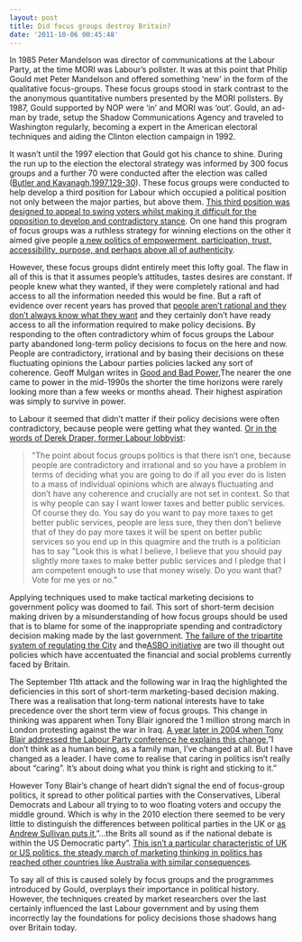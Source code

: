 ```yaml
---
layout: post
title: Did focus groups destroy Britain?
date: '2011-10-06 00:45:48'
---
```


In 1985 Peter Mandelson was director of communications at the Labour Party, at the time MORI was Labour’s pollster. It was at this point that Philip Gould met Peter Mandelson and offered something ‘new’ in the form of the qualitative focus-groups. These focus groups stood in stark contrast to the the anonymous quantitative numbers presented by the MORI pollsters. By 1987, Gould supported by NOP were ‘in’ and MORI was ‘out’. Gould, an ad-man by trade, setup the Shadow Communications Agency and traveled to Washington regularly, becoming a expert in the American electoral techniques and aiding the Clinton election campaign in 1992.

It wasn’t until the 1997 election that Gould got his chance to shine. During the run up to the election the electoral strategy was informed by 300 focus groups and a further 70 were conducted after the election was called ([Butler and Kavanagh,1997,129-30](http://www.amazon.com/British-General-Election-1997/dp/0312210795)). These focus groups were conducted to help develop a third position for Labour which occupied a political position not only between the major parties, but above them. [This third position was designed to appeal to swing voters whilst making it difficult for the opposition to develop and contradictory stance](http://sherpa.bl.uk/9/01/blpapermarch2004final.pdf). On one hand this program of focus groups was a ruthless strategy for winning elections on the other it aimed give people [a new politics of empowerment, participation, trust, accessibility, purpose, and perhaps above all of authenticity](http://news.bbc.co.uk/2/hi/uk_news/politics/2499061.stm).

However, these focus groups didnt entirely meet this lofty goal. The flaw in all of this is that it assumes people’s attitudes, tastes desires are constant. If people knew what they wanted, if they were completely rational and had access to all the information needed this would be fine. But a raft of evidence over recent years has proved that [people aren’t rational and they don’t always know what they want](http://www.ted.com/talks/dan_ariely_asks_are_we_in_control_of_our_own_decisions.html) and they certainly don’t have ready access to all the information required to make policy decisions. By responding to the often contradictory whim of focus groups the Labour party abandoned long-term policy decisions to focus on the here and now. People are contradictory, irrational and by basing their decisions on these fluctuating opinions the Labour parties policies lacked any sort of coherence. Geoff Mulgan writes in [Good and Bad Power](http://www.amazon.co.uk/Good-Bad-Power-Betrayals-Government/dp/0713998822),The nearer the one came to power in the mid-1990s the shorter the time horizons were rarely looking more than a few weeks or months ahead. Their highest aspiration was simply to survive in power.

to Labour it seemed that didn’t matter if their policy decisions were often contradictory, because people were getting what they wanted. [Or in the words of Derek Draper, former Labour lobbyist](http://www.guardian.co.uk/discussion/user-comments/HowardDPeel):

> "The point about focus groups politics is that there isn’t one, because people are contradictory and irrational and so you have a problem in terms of deciding what you are going to do if all you ever do is listen to a mass of individual opinions which are always fluctuating and don’t have any coherence and crucially are not set in context. So that is why people can say I want lower taxes and better public services. Of course they do. You say do you want to pay more taxes to get better public services, people are less sure, they then don’t believe that of they do pay more taxes it will be spent on better public services so you end up in this quagmire and the truth is a politician has to say "Look this is what I believe, I believe that you should pay slightly more taxes to make better public services and I pledge that I am competent enough to use that money wisely. Do you want that? Vote for me yes or no."

Applying techniques used to make tactical marketing decisions to government policy was doomed to fail. This sort of short-term decision making driven by a misunderstanding of how focus groups should be used that is to blame for some of the inappropriate spending and contradictory decision making made by the last government. [The failure of the tripartite system of regulating the City](http://www.telegraph.co.uk/finance/newsbysector/banksandfinance/5424014/Lords-say-tripartite-system-of-financial-regulation-is-a-failure.html) and the[ASBO initiative](http://www.guardian.co.uk/uk/2007/jul/27/ukcrime.prisonsandprobation) are two ill thought out policies which have accentuated the financial and social problems currently faced by Britain.

The September 11th attack and the following war in Iraq the highlighted the deficiencies in this sort of short-term marketing-based decision making. There was a realisation that long-term national interests have to take precedence over the short term view of focus groups. This change in thinking was apparent when Tony Blair ignored the 1 million strong march in London protesting against the war in Iraq. [A year later in 2004 when Tony Blair addressed the Labour Party conference he explains this change](http://www.everythingiknowiswrong.com/2004/09/tony_blair_ive_.html),”I don’t think as a human being, as a family man, I’ve changed at all. But I have changed as a leader. I have come to realise that caring in politics isn’t really about “caring”. It’s about doing what you think is right and sticking to it.”

However Tony Blair’s change of heart didn’t signal the end of focus-group politics, it spread to other political parties with the Conservatives, Liberal Democrats and Labour all trying to to woo floating voters and occupy the middle ground. Which is why in the 2010 election there seemed to be very little to distinguish the differences between political parties in the UK or [as Andrew Sullivan puts it](http://www.theatlantic.com/daily-dish/archive/2010/04/the-british-election-debate-the-chastening/188149/),”…the Brits all sound as if the national debate is within the US Democratic party”. [This isn’t a particular characteristic of UK or US politics, the steady march of marketing thinking in politics has reached other countries like Australia with similar consequences](http://www.research-live.com/blogs/aussie-pollster-blasts-labor-party-over-focus-groups/4003546.blog).

To say all of this is caused solely by focus groups and the programmes introduced by Gould, overplays their importance in political history. However, the techniques created by market researchers over the last certainly influenced the last Labour government and by using them incorrectly lay the foundations for policy decisions those shadows hang over Britain today. 